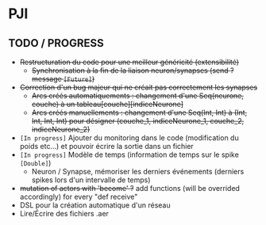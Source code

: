 # PJI

## TODO / PROGRESS
* ~~Restructuration du code pour une meilleur généricité (extensibilité)~~
   * ~~Synchronisation à la fin de la liaison neuron/synapses (send ?
      message `[Future]`)~~
* ~~Correction d'un bug majeur qui ne créait pas correctement les synapses~~
   * ~~Arcs créés automatiquements : changement d'une Seq(neurone, couche) à un
     tableau[couche][indiceNeurone]~~
   * ~~Arcs créés manuellements : changement d'une Seq(Int, Int) à (Int, Int, Int, Int) pour
     désigner (couche_1, indiceNeurone_1, couche_2, indiceNeurone_2)~~
* `[In progress]` Ajouter du monitoring dans le code (modification du poids etc...) et pouvoir
     écrire la sortie dans un fichier
* `[In progress]` Modèle de temps (information de temps sur le spike `[Double]`)
   * Neuron / Synapse, mémoriser les derniers événements (derniers spikes lors d'un intervalle de
  temps)
* ~~mutation of actors with 'become' ?~~ add functions (will be overrided accordingly) for every
  "def receive"
* DSL pour la création automatique d'un réseau
* Lire/Écrire des fichiers .aer
